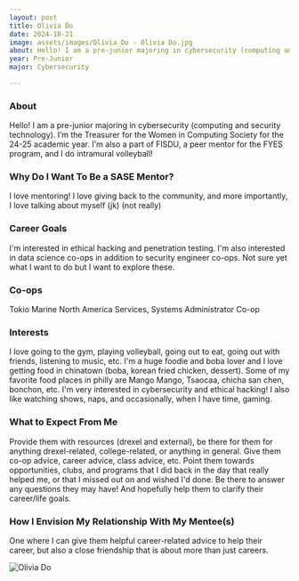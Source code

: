 ```yaml
---
layout: post
title: Olivia Do 
date: 2024-10-21
image: assets/images/Olivia_Do - Olivia Do.jpg
about: Hello! I am a pre-junior majoring in cybersecurity (computing and security technology). I’m the Treasurer for the Women in Computing Society for the 24-25 academic year. I'm also a part of FISDU, a peer mentor for the FYES program, and I do intramural volleyball! 
year: Pre-Junior
major: Cybersecurity 

---
```


### About

Hello! I am a pre-junior majoring in cybersecurity (computing and security technology). I’m the Treasurer for the Women in Computing Society for the 24-25 academic year. I'm also a part of FISDU, a peer mentor for the FYES program, and I do intramural volleyball! 

### Why Do I Want To Be a SASE Mentor?

I love mentoring! I love giving back to the community, and more importantly, I love talking about myself (jk) (not really)

### Career Goals

I'm interested in ethical hacking and penetration testing. I'm also interested in data science co-ops in addition to security engineer co-ops. Not sure yet what I want to do but I want to explore these.

### Co-ops

Tokio Marine North America Services, Systems Administrator Co-op

### Interests

I love going to the gym, playing volleyball, going out to eat, going out with friends, listening to music, etc. I'm a huge foodie and boba lover and I love getting food in chinatown (boba, korean fried chicken, dessert). Some of my favorite food places in philly are Mango Mango, Tsaocaa, chicha san chen, bonchon, etc. I'm very interested in cybersecurity and ethical hacking! I also like watching shows, naps, and occasionally, when I have time, gaming. 

### What to Expect From Me

Provide them with resources (drexel and external), be there for them for anything drexel-related, college-related, or anything in general. Give them co-op advice, career advice, class advice, etc. Point them towards opportunities, clubs, and programs that I did back in the day that really helped me, or that I missed out on and wished I'd done. Be there to answer any questions they may have! And hopefully help them to clarify their career/life goals.

### How I Envision My Relationship With My Mentee(s) 

One where I can give them helpful career-related advice to help their career, but also a close friendship that is about more than just careers. 

<div class="text-center my-5">
    <img src="https://sase-drexel.github.io/mentorship-2024/assets/images/Olivia_Do - Olivia Do.jpg" alt="Olivia Do" class="rounded post-img" />
</div>
